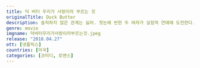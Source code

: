 ```yaml
---
title: 덕 버터 우리가 사랑이라 부르는 것
originalTitle: Duck Butter
description: 솔직하지 않은 관계는 싫어. 첫눈에 반한 두 여자가 실험적 연애에 도전한다. 24시간을 온전히 함께하며 사랑을 나누는 거야. 호기롭게 출발한 실험은 어떤 결말을 보여줄까.
genre: movie
imgname: 덕버터우리가사랑이라부르는것.jpeg
release: "2018.04.27"
ott: [넷플릭스]
countries: [미국]
categories: [코미디, 로맨스]
---
```

